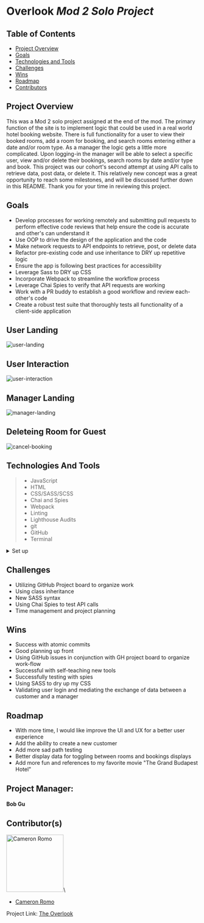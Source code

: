 # Overlook *Mod 2 Solo Project*

## Table of Contents
* [Project Overview](#project-overview)
* [Goals](#goals)
* [Technologies and Tools](#technologies-and-tools)
* [Challenges](#challenges)
* [Wins](#wins)
* [Roadmap](#roadmap)
* [Contributors](#contributors)

## Project Overview
This was a Mod 2 solo project assigned at the end of the mod. The primary function of the site is to implement logic that could be used in a real world hotel booking website. There is full functionality for a user to view their booked rooms, add a room for booking, and search rooms entering either a date and/or room type. As a manager the logic gets a little more complicated. Upon logging-in the manager will be able to select a specific user, view and/or delete their bookings, search rooms by date and/or type and book. This project was our cohort's second attempt at using API calls to retrieve data, post data, or delete it. This relatively new concept was a great opportunity to reach some milestones, and will be discussed further down in this README. Thank you for your time in reviewing this project.

## Goals
* Develop processes for working remotely and submitting pull requests to perform effective code reviews that help ensure the code is accurate and other's can understand it
* Use OOP to drive the design of the application and the code
* Make network requests to API endpoints to retrieve, post, or delete data
* Refactor pre-existing code and use inheritance to DRY up repetitive logic
* Ensure the app is following best practices for accessibility
* Leverage Sass to DRY up CSS
* Incorporate Webpack to streamline the workflow process
* Leverage Chai Spies to verify that API requests are working
* Work with a PR buddy to establish a good workflow and review each-other's code
* Create a robust test suite that thoroughly tests all functionality of a client-side application

## User Landing
![user-landing](https://user-images.githubusercontent.com/63012953/98772589-4b4edb80-23a4-11eb-8a0f-19ee066aa42e.gif)

## User Interaction
![user-interaction](https://user-images.githubusercontent.com/63012953/98772874-f65f9500-23a4-11eb-966b-d83104fe4ef2.gif)

## Manager Landing
![manager-landing](https://user-images.githubusercontent.com/63012953/98771555-ef835300-23a1-11eb-9a46-93fb2fd712b4.gif)

## Deleteing Room for Guest
![cancel-booking](https://user-images.githubusercontent.com/63012953/98771418-a8955d80-23a1-11eb-8927-81cb3fc85d50.gif)

## Technologies And Tools
> * JavaScript
> * HTML
> * CSS/SASS/SCSS
> * Chai and Spies
> * Webpack
> * Linting
> * Lighthouse Audits
> * git
> * GitHub
> * Terminal

<details>
  <summary>Set up</summary>

* *Click* the **Fork** button on the top right-hand corner of this page
* Clone the repository down and cd into the repo on your local machine by running:
  * `git clone git@github.com:cameronRomo/overlook.git`
  * `cd overlook`
* Install the library dependencies by running:
  * `npm install`
* To verify that it is setup correctly, run `npm start` in your terminal.
* Go to `http://localhost:8080/` and you should see the site.
* Enter `control + c` in your terminal to stop the server at any time.
</details>

## Challenges
* Utilizing GitHub Project board to organize work
* Using class inheritance
* New SASS syntax
* Using Chai Spies to test API calls
* Time management and project planning

## Wins
* Success with atomic commits
* Good planning up front
* Using GitHub issues in conjunction with GH project board to organize work-flow
* Successful with self-teaching new tools
* Successfully testing with spies
* Using SASS to dry up my CSS
* Validating user login and mediating the exchange of data between a customer and a manager

## Roadmap
* With more time, I would like improve the UI and UX for a better user experience
* Add the ability to create a new customer
* Add more sad path testing
* Better display data for toggling between rooms and bookings displays
* Add more fun and references to my favorite movie "The Grand Budapest Hotel"

## Project Manager:

#### Bob Gu

## Contributor(s)
<img src="https://user-images.githubusercontent.com/63012953/97791961-baa31f00-1b9d-11eb-90e6-e5e6ee578999.jpeg" alt="Cameron Romo"
 width="150" height="auto" />\

- [Cameron Romo](https://github.com/cameronRomo)

Project Link: [The Overlook](https://frontend.turing.io/projects/overlook.html)
